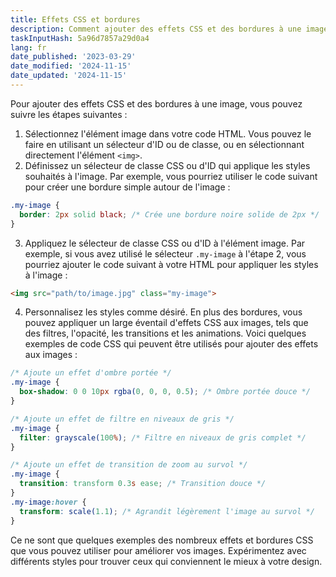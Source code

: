 ```yaml
---
title: Effets CSS et bordures
description: Comment ajouter des effets CSS et des bordures à une image
taskInputHash: 5a96d7857a29d0a4
lang: fr
date_published: '2023-03-29'
date_modified: '2024-11-15'
date_updated: '2024-11-15'
---
```

Pour ajouter des effets CSS et des bordures à une image, vous pouvez suivre les étapes suivantes : 
1. Sélectionnez l'élément image dans votre code HTML. Vous pouvez le faire en utilisant un sélecteur d'ID ou de classe, ou en sélectionnant directement l'élément `<img>`. 
2. Définissez un sélecteur de classe CSS ou d'ID qui applique les styles souhaités à l'image. Par exemple, vous pourriez utiliser le code suivant pour créer une bordure simple autour de l'image :

```css
.my-image {
  border: 2px solid black; /* Crée une bordure noire solide de 2px */
}
```

3. Appliquez le sélecteur de classe CSS ou d'ID à l'élément image. Par exemple, si vous avez utilisé le sélecteur `.my-image` à l'étape 2, vous pourriez ajouter le code suivant à votre HTML pour appliquer les styles à l'image :

```html
<img src="path/to/image.jpg" class="my-image">
```

4. Personnalisez les styles comme désiré. En plus des bordures, vous pouvez appliquer un large éventail d'effets CSS aux images, tels que des filtres, l'opacité, les transitions et les animations. Voici quelques exemples de code CSS qui peuvent être utilisés pour ajouter des effets aux images :

```css
/* Ajoute un effet d'ombre portée */
.my-image {
  box-shadow: 0 0 10px rgba(0, 0, 0, 0.5); /* Ombre portée douce */
}

/* Ajoute un effet de filtre en niveaux de gris */
.my-image {
  filter: grayscale(100%); /* Filtre en niveaux de gris complet */
}

/* Ajoute un effet de transition de zoom au survol */
.my-image {
  transition: transform 0.3s ease; /* Transition douce */
}
.my-image:hover {
  transform: scale(1.1); /* Agrandit légèrement l'image au survol */
}
```

Ce ne sont que quelques exemples des nombreux effets et bordures CSS que vous pouvez utiliser pour améliorer vos images. Expérimentez avec différents styles pour trouver ceux qui conviennent le mieux à votre design.
